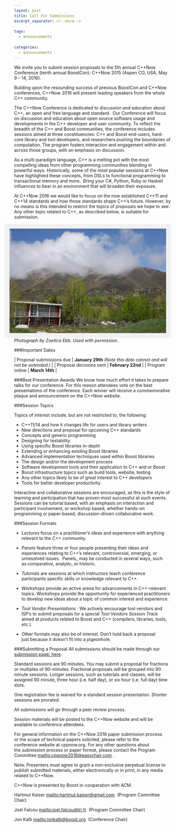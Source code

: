 ```yaml
---
layout: post
title: Call For Submissions
excerpt_separator: <!--more-->

tags:
  - announcements
  
categories:
  - announcements
---
```

<style>
    img[alt=Aspen] { 
        float: right; 
        padding:10px;
        background: #f1f1f1;
        border:5px #f1f1f1 solid;
    }
    img[alt=Winners] {
        align: center;
        padding:10px;   
        background: #f1f1f1;    
        border:5px #f1f1f1 solid;
    }
</style>

We invite you to submit session proposals to the 5th annual C++Now Conference (tenth annual BoostCon): C++Now 2015 (Aspen CO, USA, May 9 – 14, 2016).

Building upon the resounding success of previous BoostCon and C++Now conferences, C++Now 2016 will present leading speakers from the whole C++ community.

<!--more-->

The C++Now Conference is dedicated to discussion and education about C++, an open and free language and standard.  Our Conference will focus on discussion and education about open source software usage and developments in the C++ developer and user community. To reflect the breadth of the C++ and Boost communities, the conference includes sessions aimed at three constituencies: C++ and Boost end-users, hard-core library and tool developers, and researchers pushing the boundaries of computation. The program fosters interaction and engagement within and across those groups, with an emphasis on discussion.

As a multi-paradigm language, C++ is a melting pot with the most compelling ideas from other programming communities blending in powerful ways. Historically, some of the most popular sessions at C++Now have highlighted these concepts, from DSLs to functional programming to transactional memory and more.  Bring your C#, Python, Ruby or Haskell influences to bear in an environment that will broaden their exposure.

At C++Now 2016 we would like to focus on the now established C++11 and C++14 standards and how those standards shape C++’s future. However, by no means is this intended to restrict the topics of proposals we hope to see. Any other topic related to C++, as described below, is suitable for submission.

![Aspen](/images/ZoeticaEbb/Aspen2015_ZoeticaEbb19.jpg "Photograph by Zoetica Ebb. Used with permission.")
_Photograph by Zoetica Ebb. Used with permission._

###Important Dates

| Proposal submissions due |   <strong>January 29th</strong> <em>(Note this date cannot and will not be extended.)</em> |
| Proposal decisions sent | <strong>February 22nd</strong> |
| Program online | <strong>March 14th</strong> |

###Best Presentation Awards
We know how much effort it takes to prepare talks for our conference. For this reason attendees vote on the best presentations of the conference. Each winner will receive a commemorative plaque and announcement on the C++Now website.

###Session Topics

Topics of interest include, but are not restricted to, the following:

- C++11/14 and how it changes life for users and library writers 
- New directions and proposal for upcoming C++ standards 
- Concepts and generic programming 
- Designing for testability 
- Using specific Boost libraries in-depth 
- Extending or enhancing existing Boost libraries 
- Advanced implementation techniques used within Boost libraries 
- The design and/or the development process 
- Software development tools and their application to C++ and or Boost 
- Boost infrastructure topics such as build tools, website, testing 
- Any other topics likely to be of great interest to C++ developers 
- Tools for better developer productivity

Interactive and collaborative sessions are encouraged, as this is the style of learning and participation that has proven most successful at such events. Sessions can be tutorial based, with an emphasis on interaction and participant involvement, or workshop based, whether hands-on programming or paper-based, discussion-driven collaborative work.


###Session Formats

- _Lectures_ focus on a practitioner’s ideas and experience with anything relevant to the C++ community.

- _Panels_ feature three or four people presenting their ideas and experiences relating to C++’s relevant, controversial, emerging, or unresolved issues.  Panels_ may be conducted in several ways, such as comparative, analytic, or historic.

- _Tutorials_ are sessions at which instructors teach conference participants specific skills or knowledge relevant to C++.

- _Workshops_ provide an active arena for advancements in C++-relevant topics. Workshops provide the opportunity for experienced practitioners to develop new ideas about a topic of common interest and experience.

- _Tool Vendor Presentations_ : We actively encourage tool vendors and ISP’s to submit proposals for a special _Tool Vendors Session Track_ aimed at products related to Boost and C++ (compilers, libraries, tools, etc.).

- Other formats may also be of interest. Don’t hold back a proposal just because it doesn’t fit into a pigeonhole.

###Submitting a Proposal
All submissions should be made through our <a href="/submission/">submission page: here</a>.

Standard sessions are 90 minutes. You may submit a proposal for fractions or multiples of 90-minutes. Fractional proposals will be grouped into 90 minute sessions. Longer sessions, such as tutorials and classes, will be assigned 90 minute, three hour (i.e. half day), or six hour (i.e. full day) time slots.

One registration fee is waived for a standard session presentation. Shorter sessions are prorated.

All submissions will go through a peer review process.

Session materials will be posted to the C++Now website and will be available to conference attendees.

For general information on the C++Now 2016 paper submission process or the scope of technical papers solicited, please refer to the conference website at cppnow.org. For any other questions about the submission process or paper format, please contact the Program Committee <mailto:cppnow2016@easychair.com> .

Note: Presenters must agree to grant a non-exclusive perpetual license to publish submitted materials, either electronically or in print, in any media related to C++Now.

C++Now is presented by Boost in-cooperation with ACM.

Hartmut Kaiser <mailto:hartmut.kaiser@gmail.com>  (Program Committee Chair)

Joel Falcou <mailto:joel.falcou@lri.fr>  (Program Committee Chair)

Jon Kalb <mailto:jonkalb@boost.org>  (Conference Chair)

